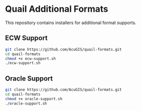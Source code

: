 # Quail Additional Formats

This repository contains installers for additional format supports.

## ECW Support

```bash
git clone https://github.com/AcuGIS/quail-formats.git
cd quail-formats
chmod +x ecw-support.sh
./ecw-support.sh

```


## Oracle Support

```bash
git clone https://github.com/AcuGIS/quail-formats.git
cd quail-formats
chmod +x oracle-support.sh
./oracle-support.sh

```
